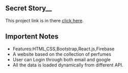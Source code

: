 ## Secret Story__

This project link is in there [click here](https://secret-story-c5f92.web.app/).

## Importent Notes
* Features:HTML,CSS,Bootstrap,React.js,Firebase
* A website based on the collection of perfumes
* User can Login through both email and google
* All the data is loaded dynamically from different API.
 
 
